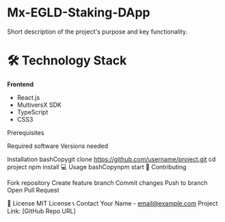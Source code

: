 # Mx-EGLD-Staking-DApp

Short description of the project's purpose and key functionality.

# 🛠️ Technology Stack
  **Frontend**
- React.js
- MultiversX SDK
- TypeScript
- CSS3

Prerequisites

Required software
Versions needed

Installation
bashCopygit clone https://github.com/username/project.git
cd project
npm install
💻 Usage
bashCopynpm start
🤝 Contributing

Fork repository
Create feature branch
Commit changes
Push to branch
Open Pull Request

📄 License
MIT License
📞 Contact
Your Name - email@example.com
Project Link: [GitHub Repo URL]
